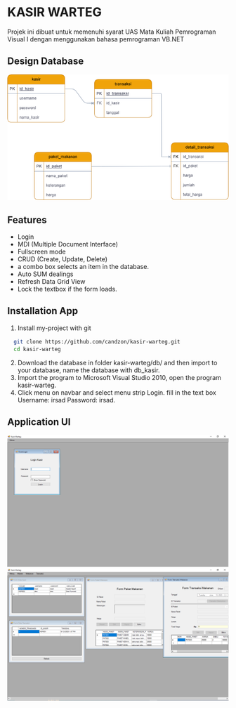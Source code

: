 
# KASIR WARTEG

Projek ini dibuat untuk memenuhi syarat UAS Mata Kuliah Pemrograman Visual I dengan menggunakan bahasa pemrograman VB.NET


## Design Database
![alt text](https://github.com/candzon/kasir-warteg/blob/master/img/class-diagram.png)


## Features

- Login
- MDI (Multiple Document Interface)
- Fullscreen mode
- CRUD (Create, Update, Delete)
- a combo box selects an item in the database.
- Auto SUM dealings
- Refresh Data Grid View
- Lock the textbox if the form loads.


## Installation App

1. Install my-project with git

```bash
  git clone https://github.com/candzon/kasir-warteg.git
  cd kasir-warteg
```
2. Download the database in folder kasir-warteg/db/ and then import to your database, name the database with db_kasir.
3. Import the program to Microsoft Visual Studio 2010, open the program kasir-warteg.
4. Click menu on navbar and select menu strip Login. fill in the text box Username: irsad Password: irsad.



## Application UI
![alt text](https://github.com/candzon/kasir-warteg/blob/master/img/formlogin.PNG)
![alt text](https://github.com/candzon/kasir-warteg/blob/master/img/sample.PNG)

